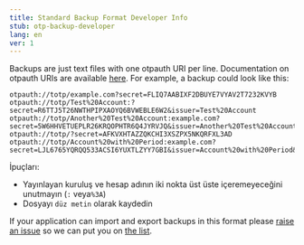 ```yaml
---
title: Standard Backup Format Developer Info
stub: otp-backup-developer
lang: en
ver: 1
---
```


Backups are just text files with one otpauth URI per line. Documentation on otpauth URIs are available [here](https://github.com/google/google-authenticator/wiki/Key-Uri-Format). For example, a backup could look like this:

    otpauth://totp/example.com?secret=FLIQ7AABIXF2DBUYE7VYAV2T7232KVYB
    otpauth://totp/Test%20Account:?secret=R6TTJ5T26NWTHPIPXAOYQ6BVWEBLE6W2&issuer=Test%20Account
    otpauth://totp/Another%20Test%20Account:example.com?secret=5W6HHVETUEPLR26KRQOPHTR6Q4JYRVJQ&issuer=Another%20Test%20Account
    otpauth://totp/?secret=AFKVXHTAZZQKCHI3XSZPX5NKQRFXL3AD
    otpauth://totp/Account%20with%20Period:example.com?secret=LJL6765YQRQQ533ACSI6YUXTLZYY7GBI&issuer=Account%20with%20Period&period=60
    

İpuçları:

- Yayınlayan kuruluş ve hesap adının iki nokta üst üste içeremeyeceğini unutmayın (`:` veya`%3A`) 
- Dosyayı `düz metin` olarak kaydedin

If your application can import and export backups in this format please [raise an issue](https://github.com/Authenticator-Extension/authenticator.cc/issues/new) so we can put you on [the list](otp-backup).